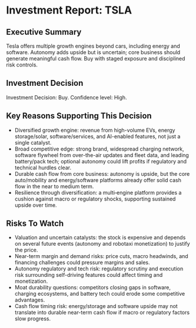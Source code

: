 # Investment Report: TSLA
## Executive Summary
Tesla offers multiple growth engines beyond cars, including energy and software. Autonomy adds upside but is uncertain; core business should generate meaningful cash flow. Buy with staged exposure and disciplined risk controls.

## Investment Decision
Investment Decision: Buy. Confidence level: High.

## Key Reasons Supporting This Decision
- Diversified growth engine: revenue from high-volume EVs, energy storage/solar, software/services, and AI-enabled features, not just a single catalyst.
- Broad competitive edge: strong brand, widespread charging network, software flywheel from over-the-air updates and fleet data, and leading battery/pack tech; optional autonomy could lift profits if regulatory and technical hurdles clear.
- Durable cash flow from core business: autonomy is upside, but the core auto/mobility and energy/software platforms already offer solid cash flow in the near to medium term.
- Resilience through diversification: a multi‑engine platform provides a cushion against macro or regulatory shocks, supporting sustained upside over time.

## Risks To Watch
- Valuation and uncertain catalysts: the stock is expensive and depends on several future events (autonomy and robotaxi monetization) to justify the price.
- Near-term margin and demand risks: price cuts, macro headwinds, and financing challenges could pressure margins and sales.
- Autonomy regulatory and tech risk: regulatory scrutiny and execution risk surrounding self-driving features could affect timing and monetization.
- Moat durability questions: competitors closing gaps in software, charging ecosystems, and battery tech could erode some competitive advantages.
- Cash flow timing risk: energy/storage and software upside may not translate into durable near-term cash flow if macro or regulatory factors slow progress.